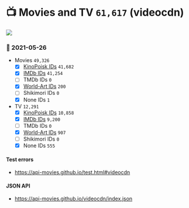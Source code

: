# :tv: Movies and TV `61,617` (videocdn)

<a href="https://API-Movies.github.io"><img src="https://API-Movies.github.io/banner.png?cache"></a>

### :date: 2021-05-26
- Movies `49,326`
  - [x] <a href="https://API-Movies.github.io/videocdn/movie_kinopoisk_ids.json">KinoPoisk IDs</a> `41,682`
  - [x] <a href="https://API-Movies.github.io/videocdn/movie_imdb_ids.json">IMDb IDs</a> `41,254`
  - [ ] TMDb IDs `0`
  - [x] <a href="https://API-Movies.github.io/videocdn/movie_world_art_ids.json">World-Art IDs</a> `200`
  - [ ] Shikimori IDs `0`
  - [x] None IDs `1`
- TV `12,291`
  - [x] <a href="https://API-Movies.github.io/videocdn/tv_kinopoisk_ids.json">KinoPoisk IDs</a> `10,858`
  - [x] <a href="https://API-Movies.github.io/videocdn/tv_imdb_ids.json">IMDb IDs</a> `9,200`
  - [ ] TMDb IDs `0`
  - [x] <a href="https://API-Movies.github.io/videocdn/tv_world_art_ids.json">World-Art IDs</a> `907`
  - [ ] Shikimori IDs `0`
  - [x] None IDs `555`
#### Test errors
- <a href='https://api-movies.github.io/test.html#videocdn'>https://api-movies.github.io/test.html#videocdn</a>
#### JSON API
- <a href='https://api-movies.github.io/videocdn/index.json'>https://api-movies.github.io/videocdn/index.json</a>
